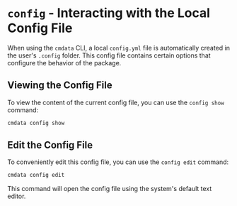 # ``config`` - Interacting with the Local Config File

When using the ``cmdata`` CLI, a local ``config.yml`` file is automatically created in the user's ``.config`` 
folder. This config file contains certain options that configure the behavior of the package.

## Viewing the Config File

To view the content of the current config file, you can use the ``config show`` command:

```bash
cmdata config show
```

## Edit the Config File

To conveniently edit this config file, you can use the ``config edit`` command:

```bash
cmdata config edit
```

This command will open the config file using the system's default text editor.